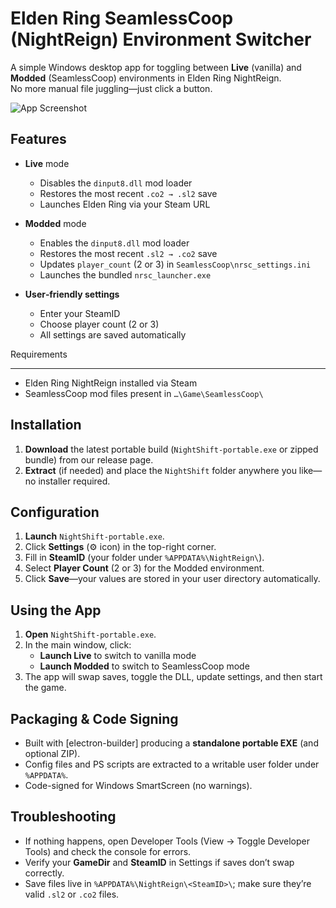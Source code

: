 Elden Ring SeamlessCoop (NightReign) Environment Switcher
=========================================================

A simple Windows desktop app for toggling between **Live** (vanilla) and **Modded** (SeamlessCoop) environments in Elden Ring NightReign.  
No more manual file juggling—just click a button.

![App Screenshot](assets/screenshot.png)  

Features
--------

- **Live** mode  
  - Disables the `dinput8.dll` mod loader  
  - Restores the most recent `.co2 → .sl2` save  
  - Launches Elden Ring via your Steam URL  

- **Modded** mode  
  - Enables the `dinput8.dll` mod loader  
  - Restores the most recent `.sl2 → .co2` save  
  - Updates `player_count` (2 or 3) in `SeamlessCoop\nrsc_settings.ini`  
  - Launches the bundled `nrsc_launcher.exe`  

- **User‐friendly settings**  
  - Enter your SteamID  
  - Choose player count (2 or 3)  
  - All settings are saved automatically  

Requirements

------------
- Elden Ring NightReign installed via Steam  
- SeamlessCoop mod files present in `…\Game\SeamlessCoop\`  

Installation
------------

1. **Download** the latest portable build (`NightShift-portable.exe` or zipped bundle) from our release page.  
2. **Extract** (if needed) and place the `NightShift` folder anywhere you like—no installer required.

Configuration
-------------

1. **Launch** `NightShift-portable.exe`.  
2. Click **Settings** (⚙️ icon) in the top-right corner.  
3. Fill in **SteamID** (your folder under `%APPDATA%\NightReign\`).  
4. Select **Player Count** (2 or 3) for the Modded environment.  
5. Click **Save**—your values are stored in your user directory automatically.

Using the App
-------------

1. **Open** `NightShift-portable.exe`.  
2. In the main window, click:  
   - **Launch Live** to switch to vanilla mode  
   - **Launch Modded** to switch to SeamlessCoop mode  
3. The app will swap saves, toggle the DLL, update settings, and then start the game.

Packaging & Code Signing
------------------------

- Built with [electron-builder] producing a **standalone portable EXE** (and optional ZIP).  
- Config files and PS scripts are extracted to a writable user folder under `%APPDATA%`.  
- Code-signed for Windows SmartScreen (no warnings).

Troubleshooting
---------------

- If nothing happens, open Developer Tools (View → Toggle Developer Tools) and check the console for errors.  
- Verify your **GameDir** and **SteamID** in Settings if saves don’t swap correctly.  
- Save files live in `%APPDATA%\NightReign\<SteamID>\`; make sure they’re valid `.sl2` or `.co2` files.
